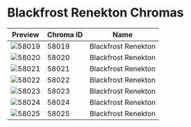 # Blackfrost Renekton Chromas

| Preview | Chroma ID | Name |
|---------|-----------|------|
| ![58019](https://raw.communitydragon.org/latest/plugins/rcp-be-lol-game-data/global/default/v1/champion-chroma-images/58/58019.png) | 58019 | Blackfrost Renekton |
| ![58020](https://raw.communitydragon.org/latest/plugins/rcp-be-lol-game-data/global/default/v1/champion-chroma-images/58/58020.png) | 58020 | Blackfrost Renekton |
| ![58021](https://raw.communitydragon.org/latest/plugins/rcp-be-lol-game-data/global/default/v1/champion-chroma-images/58/58021.png) | 58021 | Blackfrost Renekton |
| ![58022](https://raw.communitydragon.org/latest/plugins/rcp-be-lol-game-data/global/default/v1/champion-chroma-images/58/58022.png) | 58022 | Blackfrost Renekton |
| ![58023](https://raw.communitydragon.org/latest/plugins/rcp-be-lol-game-data/global/default/v1/champion-chroma-images/58/58023.png) | 58023 | Blackfrost Renekton |
| ![58024](https://raw.communitydragon.org/latest/plugins/rcp-be-lol-game-data/global/default/v1/champion-chroma-images/58/58024.png) | 58024 | Blackfrost Renekton |
| ![58025](https://raw.communitydragon.org/latest/plugins/rcp-be-lol-game-data/global/default/v1/champion-chroma-images/58/58025.png) | 58025 | Blackfrost Renekton |